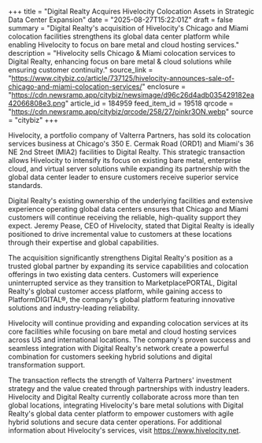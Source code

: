 +++
title = "Digital Realty Acquires Hivelocity Colocation Assets in Strategic Data Center Expansion"
date = "2025-08-27T15:22:01Z"
draft = false
summary = "Digital Realty's acquisition of Hivelocity's Chicago and Miami colocation facilities strengthens its global data center platform while enabling Hivelocity to focus on bare metal and cloud hosting services."
description = "Hivelocity sells Chicago & Miami colocation services to Digital Realty, enhancing focus on bare metal & cloud solutions while ensuring customer continuity."
source_link = "https://www.citybiz.co/article/737125/hivelocity-announces-sale-of-chicago-and-miami-colocation-services/"
enclosure = "https://cdn.newsramp.app/citybiz/newsimage/d96c26d4adb035429182ea42066808e3.png"
article_id = 184959
feed_item_id = 19518
qrcode = "https://cdn.newsramp.app/citybiz/qrcode/258/27/pinkr3ON.webp"
source = "citybiz"
+++

<p>Hivelocity, a portfolio company of Valterra Partners, has sold its colocation services business at Chicago's 350 E. Cermak Road (ORD1) and Miami's 36 NE 2nd Street (MIA2) facilities to Digital Realty. This strategic transaction allows Hivelocity to intensify its focus on existing bare metal, enterprise cloud, and virtual server solutions while expanding its partnership with the global data center leader to ensure customers receive superior service standards.</p><p>Digital Realty's existing ownership of the underlying facilities and extensive experience operating global data centers ensures that Chicago and Miami customers will continue receiving the reliable, high-quality support they expect. Jeremy Pease, CEO of Hivelocity, stated that Digital Realty is ideally positioned to drive incremental value to customers at these locations through their expertise and global capabilities.</p><p>The acquisition significantly strengthens Digital Realty's position as a trusted global partner by expanding its service capabilities and colocation offerings in two existing data centers. Customers will experience uninterrupted service as they transition to MarketplacePORTAL, Digital Realty's global customer access platform, while gaining access to PlatformDIGITAL®, the company's global platform featuring innovative solutions and industry-leading reliability.</p><p>Hivelocity will continue providing and expanding colocation services at its core facilities while focusing on bare metal and cloud hosting services across US and international locations. The company's proven success and seamless integration with Digital Realty's network create a powerful combination for customers seeking hybrid solutions and digital transformation support.</p><p>The transaction reflects the strength of Valterra Partners' investment strategy and the value created through partnerships with industry leaders. Hivelocity and Digital Realty currently collaborate across more than ten global locations, integrating Hivelocity's bare metal solutions with Digital Realty's global data center platform to empower customers with agile hybrid solutions and secure data center operations. For additional information about Hivelocity's services, visit <a href="https://www.hivelocity.net" rel="nofollow" target="_blank">https://www.hivelocity.net</a>.</p>